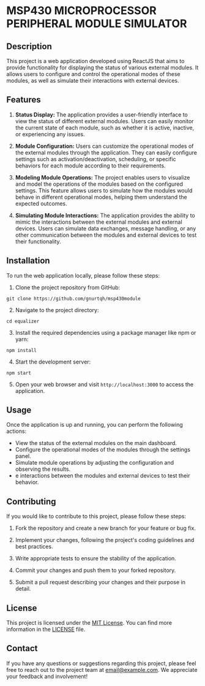 # MSP430 MICROPROCESSOR PERIPHERAL MODULE SIMULATOR
## Description

This project is a web application developed using ReactJS that aims to provide functionality for displaying the status of various external modules. It allows users to configure and control the operational modes of these modules, as well as simulate their interactions with external devices. 

## Features

1. **Status Display:** The application provides a user-friendly interface to view the status of different external modules. Users can easily monitor the current state of each module, such as whether it is active, inactive, or experiencing any issues.

2. **Module Configuration:** Users can customize the operational modes of the external modules through the application. They can easily configure settings such as activation/deactivation, scheduling, or specific behaviors for each module according to their requirements.

3. **Modeling Module Operations:** The project enables users to visualize and model the operations of the modules based on the configured settings. This feature allows users to simulate how the modules would behave in different operational modes, helping them understand the expected outcomes.

4. **Simulating Module Interactions:** The application provides the ability to mimic the interactions between the external modules and external devices. Users can simulate data exchanges, message handling, or any other communication between the modules and external devices to test their functionality.

## Installation

To run the web application locally, please follow these steps:

1. Clone the project repository from GitHub:

```
git clone https://github.com/gnurtqh/msp430module
```

2. Navigate to the project directory:

```
cd equalizer
```

3. Install the required dependencies using a package manager like npm or yarn:

```
npm install
```

4. Start the development server:

```
npm start
```

5. Open your web browser and visit `http://localhost:3000` to access the application.

## Usage

Once the application is up and running, you can perform the following actions:

- View the status of the external modules on the main dashboard.
- Configure the operational modes of the modules through the settings panel.
- Simulate module operations by adjusting the configuration and observing the results.
- e interactions between the modules and external devices to test their behavior.

## Contributing

If you would like to contribute to this project, please follow these steps:

1. Fork the repository and create a new branch for your feature or bug fix.

2. Implement your changes, following the project's coding guidelines and best practices.

3. Write appropriate tests to ensure the stability of the application.

4. Commit your changes and push them to your forked repository.

5. Submit a pull request describing your changes and their purpose in detail.

## License

This project is licensed under the [MIT License](https://opensource.org/licenses/MIT). You can find more information in the [LICENSE](/path/to/license) file.

## Contact

If you have any questions or suggestions regarding this project, please feel free to reach out to the project team at [email@example.com](mailto:email@example.com). We appreciate your feedback and involvement!
